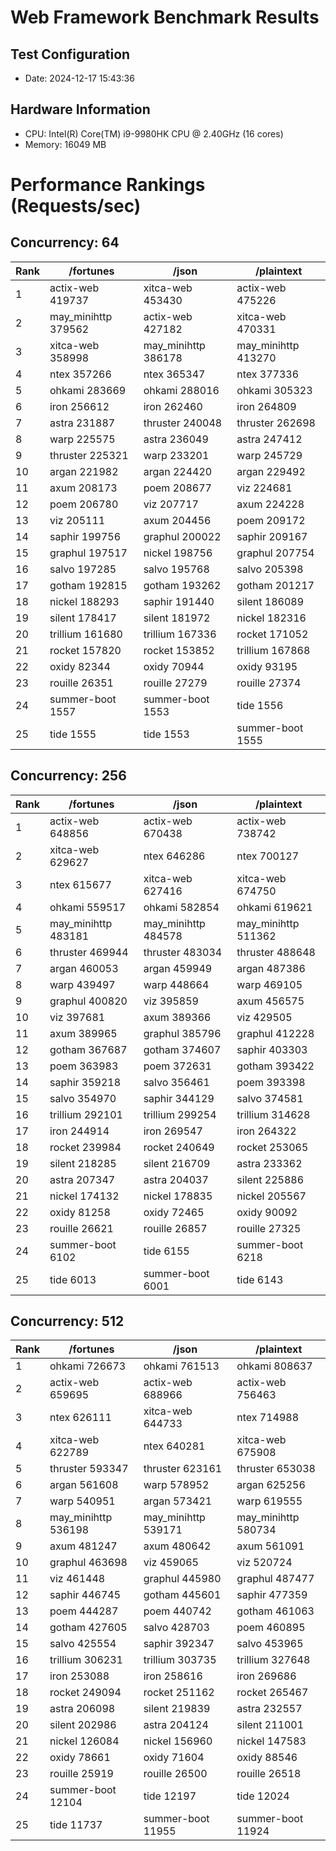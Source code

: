 # Web Framework Benchmark Results

## Test Configuration

- Date: 2024-12-17 15:43:36
## Hardware Information
- CPU: Intel(R) Core(TM) i9-9980HK CPU @ 2.40GHz (16 cores)
- Memory: 16049 MB

# Performance Rankings (Requests/sec)

## Concurrency: 64

| Rank | /fortunes | /json | /plaintext |
|------|-----------------|-----------------|-----------------|
|    1 | actix-web    419737 | xitca-web    453430 | actix-web    475226 |
|    2 | may_minihttp    379562 | actix-web    427182 | xitca-web    470331 |
|    3 | xitca-web    358998 | may_minihttp    386178 | may_minihttp    413270 |
|    4 | ntex         357266 | ntex         365347 | ntex         377336 |
|    5 | ohkami       283669 | ohkami       288016 | ohkami       305323 |
|    6 | iron         256612 | iron         262460 | iron         264809 |
|    7 | astra        231887 | thruster     240048 | thruster     262698 |
|    8 | warp         225575 | astra        236049 | astra        247412 |
|    9 | thruster     225321 | warp         233201 | warp         245729 |
|   10 | argan        221982 | argan        224420 | argan        229492 |
|   11 | axum         208173 | poem         208677 | viz          224681 |
|   12 | poem         206780 | viz          207717 | axum         224228 |
|   13 | viz          205111 | axum         204456 | poem         209172 |
|   14 | saphir       199756 | graphul      200022 | saphir       209167 |
|   15 | graphul      197517 | nickel       198756 | graphul      207754 |
|   16 | salvo        197285 | salvo        195768 | salvo        205398 |
|   17 | gotham       192815 | gotham       193262 | gotham       201217 |
|   18 | nickel       188293 | saphir       191440 | silent       186089 |
|   19 | silent       178417 | silent       181972 | nickel       182316 |
|   20 | trillium     161680 | trillium     167336 | rocket       171052 |
|   21 | rocket       157820 | rocket       153852 | trillium     167868 |
|   22 | oxidy         82344 | oxidy         70944 | oxidy         93195 |
|   23 | rouille       26351 | rouille       27279 | rouille       27374 |
|   24 | summer-boot      1557 | summer-boot      1553 | tide           1556 |
|   25 | tide           1555 | tide           1553 | summer-boot      1555 |

## Concurrency: 256

| Rank | /fortunes | /json | /plaintext |
|------|-----------------|-----------------|-----------------|
|    1 | actix-web    648856 | actix-web    670438 | actix-web    738742 |
|    2 | xitca-web    629627 | ntex         646286 | ntex         700127 |
|    3 | ntex         615677 | xitca-web    627416 | xitca-web    674750 |
|    4 | ohkami       559517 | ohkami       582854 | ohkami       619621 |
|    5 | may_minihttp    483181 | may_minihttp    484578 | may_minihttp    511362 |
|    6 | thruster     469944 | thruster     483034 | thruster     488648 |
|    7 | argan        460053 | argan        459949 | argan        487386 |
|    8 | warp         439497 | warp         448664 | warp         469105 |
|    9 | graphul      400820 | viz          395859 | axum         456575 |
|   10 | viz          397681 | axum         389366 | viz          429505 |
|   11 | axum         389965 | graphul      385796 | graphul      412228 |
|   12 | gotham       367687 | gotham       374607 | saphir       403303 |
|   13 | poem         363983 | poem         372631 | gotham       393422 |
|   14 | saphir       359218 | salvo        356461 | poem         393398 |
|   15 | salvo        354970 | saphir       344129 | salvo        374581 |
|   16 | trillium     292101 | trillium     299254 | trillium     314628 |
|   17 | iron         244914 | iron         269547 | iron         264322 |
|   18 | rocket       239984 | rocket       240649 | rocket       253065 |
|   19 | silent       218285 | silent       216709 | astra        233362 |
|   20 | astra        207347 | astra        204037 | silent       225886 |
|   21 | nickel       174132 | nickel       178835 | nickel       205567 |
|   22 | oxidy         81258 | oxidy         72465 | oxidy         90092 |
|   23 | rouille       26621 | rouille       26857 | rouille       27325 |
|   24 | summer-boot      6102 | tide           6155 | summer-boot      6218 |
|   25 | tide           6013 | summer-boot      6001 | tide           6143 |

## Concurrency: 512

| Rank | /fortunes | /json | /plaintext |
|------|-----------------|-----------------|-----------------|
|    1 | ohkami       726673 | ohkami       761513 | ohkami       808637 |
|    2 | actix-web    659695 | actix-web    688966 | actix-web    756463 |
|    3 | ntex         626111 | xitca-web    644733 | ntex         714988 |
|    4 | xitca-web    622789 | ntex         640281 | xitca-web    675908 |
|    5 | thruster     593347 | thruster     623161 | thruster     653038 |
|    6 | argan        561608 | warp         578952 | argan        625256 |
|    7 | warp         540951 | argan        573421 | warp         619555 |
|    8 | may_minihttp    536198 | may_minihttp    539171 | may_minihttp    580734 |
|    9 | axum         481247 | axum         480642 | axum         561091 |
|   10 | graphul      463698 | viz          459065 | viz          520724 |
|   11 | viz          461448 | graphul      445980 | graphul      487477 |
|   12 | saphir       446745 | gotham       445601 | saphir       477359 |
|   13 | poem         444287 | poem         440742 | gotham       461063 |
|   14 | gotham       427605 | salvo        428703 | poem         460895 |
|   15 | salvo        425554 | saphir       392347 | salvo        453965 |
|   16 | trillium     306231 | trillium     303735 | trillium     327648 |
|   17 | iron         253088 | iron         258616 | iron         269686 |
|   18 | rocket       249094 | rocket       251162 | rocket       265467 |
|   19 | astra        206098 | silent       219839 | astra        232557 |
|   20 | silent       202986 | astra        204124 | silent       211001 |
|   21 | nickel       126084 | nickel       156960 | nickel       147583 |
|   22 | oxidy         78661 | oxidy         71604 | oxidy         88546 |
|   23 | rouille       25919 | rouille       26500 | rouille       26518 |
|   24 | summer-boot     12104 | tide          12197 | tide          12024 |
|   25 | tide          11737 | summer-boot     11955 | summer-boot     11924 |
